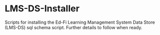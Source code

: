 # LMS-DS-Installer

Scripts for installing the Ed-Fi Learning Management System Data Store (LMS-DS)
sql schema script. Further details to follow when ready.
